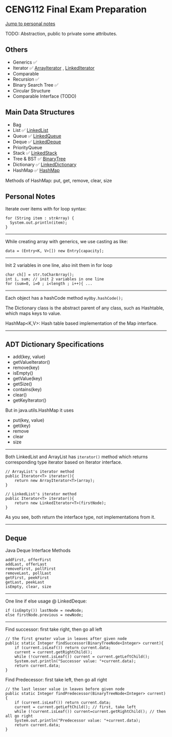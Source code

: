 # CENG112 Final Exam Preparation

[Jump to personal notes](#personal-notes)

TODO: Abstraction, public to private some attributes.

## Others
* Generics ✅
* Iterator ✅ 
[ArrayIterator](/src/datastructures/iterators/ArrayIterator.java) ,
[LinkedIterator](/src/datastructures/iterators/LinkedIterator.java)
* Comparable
* Recursion ✅ 
* Binary Search Tree ✅
* Circular Structure
* Comparable Interface (TODO)

## Main Data Structures
* Bag
* List ✅ [LinkedList](/src/datastructures/LinkedList.java)
* Queue ✅ [LinkedQueue](/src/datastructures/LinkedQueue.java)
* Deque ✅ [LinkedDeque](/src/datastructures/LinkedDeque.java)
* PriorityQueue
* Stack ✅ [LinkedStack](/src/datastructures/LinkedStack.java)
* Tree & BST ✅ [BinaryTree](/src/datastructures/tree/BinaryTree.java)
* Dictionary ✅ [LinkedDictionary](/src/datastructures/dictionary/LinkedDictionary.java)
* HashMap ✅ [HashMap](/src/datastructures/dictionary/HashMap.java)

Methods of HashMap: put, get, remove, clear, size


<h2 id="personal-notes">Personal Notes</h2>

Iterate over items with for loop syntax:
```
for (String item : strArray) {
  System.out.println(item);
}
```
<hr>

While creating array with generics, we use casting as like:

`data = (Entry<K, V>[]) new Entry[capacity];`
<hr>

Init 2 variables in one line, also init them in for loop
```
char ch[] = str.toCharArray();
int i, sum; // init 2 variables in one line
for (sum=0, i=0 ; i<length ; i++){ ...
```
<hr>

Each object has a hashCode method `myOby.hashCode();`

The Dictionary class is the abstract parent of any class, 
such as Hashtable, which maps keys to value.

HashMap<K,V>: Hash table based implementation of the Map interface.

<hr>

## ADT Dictionary Specifications
* add(key, value)
* getValueIterator()
* remove(key)
* isEmpty()
* getValue(key)
* getSize()
* contains(key)
* clear()
* getKeyIterator()

But in java.utils.HashMap it uses 
* put(key, value)
* get(key)
* remove 
* clear 
* size

<hr>

Both LinkedList and ArrayList has `iterator()` method 
which returns corresponding type iterator based on 
Iterator interface.
```
// ArrayList's iterator method
public Iterator<T> iterator(){
    return new ArrayIterator<T>(array);
}

// LinkedList's iterator method
public Iterator<T> iterator(){
    return new LinkedIterator<T>(firstNode);
}
```

As you see, both return the interface type, 
not implementations from it.

<hr>

## Deque
Java Deque Interface Methods
```
addFirst, offerFirst
addLast, offerLast
removeFirst, pollFirst
removeLast, pollLast
getFirst, peekFirst
getLast, peekLast
isEmpty, clear, size
```

<hr>

One line if else usage @ LinkedDeque:
```
if (isEmpty()) lastNode = newNode;
else firstNode.previous = newNode;
```

<hr>

Find successor: first take right, then go all left
```
// the first greater value in leaves after given node
public static Integer findSuccessor(BinaryTreeNode<Integer> current){
    if (current.isLeaf()) return current.data;
    current = current.getRightChild();
    while (!current.isLeaf()) current = current.getLeftChild();
    System.out.println("Successor value: "+current.data);
    return current.data;
}
```

Find Predecessor: first take left, then go all right
```
// the last lesser value in leaves before given node
public static Integer findPredecessor(BinaryTreeNode<Integer> current){
    if (current.isLeaf()) return current.data;
    current = current.getLeftChild(); // first, take left
    while (!current.isLeaf()) current=current.getRightChild(); // then all go right
    System.out.println("Predecessor value: "+current.data);
    return current.data;
}
```
